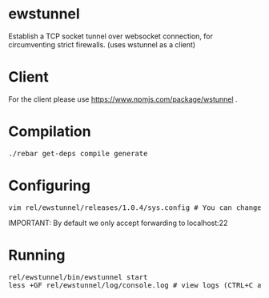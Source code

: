 # ewstunnel
Establish a TCP socket tunnel over websocket connection, for circumventing strict firewalls. (uses wstunnel as a client)

Client
=============
For the client please use https://www.npmjs.com/package/wstunnel .

Compilation
=============
<pre>
./rebar get-deps compile generate
</pre>

Configuring
=============
<pre>
vim rel/ewstunnel/releases/1.0.4/sys.config # You can change the ACL here and port
</pre>

IMPORTANT: By default we only accept forwarding to localhost:22

Running
=============
<pre>
rel/ewstunnel/bin/ewstunnel start
less +GF rel/ewstunnel/log/console.log # view logs (CTRL+C and q to exit)
</pre>
